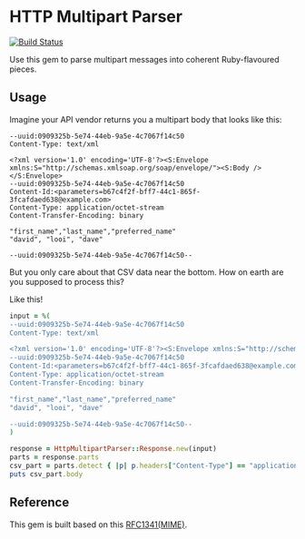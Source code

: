 # HTTP Multipart Parser

[![Build Status](https://travis-ci.org/cultureamp/http_multipart_parser.svg?branch=master)](https://travis-ci.org/cultureamp/http_multipart_parser)

Use this gem to parse multipart messages into coherent Ruby-flavoured pieces.

## Usage

Imagine your API vendor returns you a multipart body that looks like this:

    --uuid:0909325b-5e74-44eb-9a5e-4c7067f14c50
    Content-Type: text/xml

    <?xml version='1.0' encoding='UTF-8'?><S:Envelope xmlns:S="http://schemas.xmlsoap.org/soap/envelope/"><S:Body /></S:Envelope>
    --uuid:0909325b-5e74-44eb-9a5e-4c7067f14c50
    Content-Id:<parameters=b67c4f2f-bff7-44c1-865f-3fcafdaed638@example.com>
    Content-Type: application/octet-stream
    Content-Transfer-Encoding: binary

    "first_name","last_name","preferred_name"
    "david", "looi", "dave"

    --uuid:0909325b-5e74-44eb-9a5e-4c7067f14c50--

But you only care about that CSV data near the bottom. How on earth are you supposed to process this?

Like this!

```ruby
input = %(
--uuid:0909325b-5e74-44eb-9a5e-4c7067f14c50
Content-Type: text/xml

<?xml version='1.0' encoding='UTF-8'?><S:Envelope xmlns:S="http://schemas.xmlsoap.org/soap/envelope/"><S:Body /></S:Envelope>
--uuid:0909325b-5e74-44eb-9a5e-4c7067f14c50
Content-Id:<parameters=b67c4f2f-bff7-44c1-865f-3fcafdaed638@example.com>
Content-Type: application/octet-stream
Content-Transfer-Encoding: binary

"first_name","last_name","preferred_name"
"david", "looi", "dave"

--uuid:0909325b-5e74-44eb-9a5e-4c7067f14c50--
)

response = HttpMultipartParser::Response.new(input)
parts = response.parts
csv_part = parts.detect { |p| p.headers["Content-Type"] == "application/octet-stream" }
puts csv_part.body
```

## Reference

This gem is built based on this [RFC1341(MIME)](https://www.w3.org/Protocols/rfc1341/7_2_Multipart.html).
